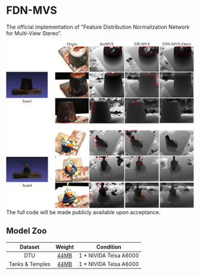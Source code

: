 # FDN-MVS
The official implementation of "Feature Distribution Normalization Network for Multi-View Stereo”.
<div align="center">
  <img width="1600", src="./dtu.jpg">
</div>
The full code will be made publicly available upon acceptance.

## Model Zoo
|  Dataset   | Weight  |  Condition  |
|  :----:  | :----:  |:----:  |
|  DTU  | <a href="https://github.com/ZYangChen/FDN-MVS/releases/download/checkpoints/DTU.ckpt">44MB</a>  | 1 * NIVIDA Telsa A6000  |
|  Tanks & Temples  | <a href="https://github.com/ZYangChen/FDN-MVS/releases/download/checkpoints/TanksTemples.ckpt">44MB</a>  | 1 * NIVIDA Telsa A6000  |
